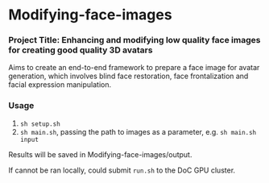 # Modifying-face-images

### Project Title: Enhancing and modifying low quality face images for creating good quality 3D avatars

Aims to create an end-to-end framework to prepare a face image for avatar generation, which involves blind face restoration, face frontalization and facial expression manipulation.

### Usage
1. `sh setup.sh`
2. `sh main.sh`, passing the path to images as a parameter, e.g. `sh main.sh input`

Results will be saved in Modifying-face-images/output.

If cannot be ran locally, could submit `run.sh` to the DoC GPU cluster.
